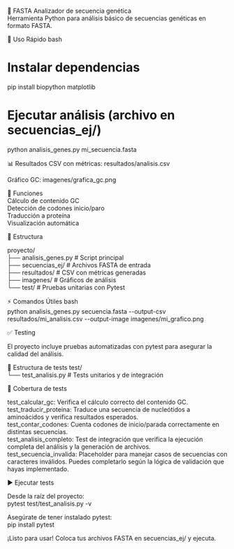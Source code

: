 🧬 FASTA Analizador de secuencia genética  
Herramienta Python para análisis básico de secuencias genéticas en formato FASTA.

🚀 Uso Rápido
bash

# Instalar dependencias
pip install biopython matplotlib

# Ejecutar análisis (archivo en secuencias_ej/)
python analisis_genes.py mi_secuencia.fasta

📊 Resultados
CSV con métricas: resultados/analisis.csv

Gráfico GC: imagenes/grafica_gc.png

🔧 Funciones  
Cálculo de contenido GC  
Detección de codones inicio/paro  
Traducción a proteína  
Visualización automática  

📁 Estructura

proyecto/  
├── analisis_genes.py       # Script principal  
├── secuencias_ej/          # Archivos FASTA de entrada  
├── resultados/             # CSV con métricas generadas  
├── imagenes/               # Gráficos de análisis  
└── test/                   # Pruebas unitarias con Pytest  

⚡ Comandos Útiles
bash  
python analisis_genes.py secuencia.fasta --output-csv resultados/mi_analisis.csv --output-image imagenes/mi_grafico.png

✅ Testing

El proyecto incluye pruebas automatizadas con pytest para asegurar la calidad del análisis.

📂 Estructura de tests
test/  
└── test_analisis.py       # Tests unitarios y de integración  

🧪 Cobertura de tests  

test_calcular_gc: Verifica el cálculo correcto del contenido GC.  
test_traducir_proteina: Traduce una secuencia de nucleótidos a aminoácidos y verifica resultados esperados.  
test_contar_codones: Cuenta codones de inicio/parada correctamente en distintas secuencias.  
test_analisis_completo: Test de integración que verifica la ejecución completa del análisis y la generación de archivos.  
test_secuencia_invalida: Placeholder para manejar casos de secuencias con caracteres inválidos. Puedes completarlo según la lógica de validación que hayas implementado.  

▶️ Ejecutar tests

Desde la raíz del proyecto:  
pytest test/test_analisis.py -v

Asegúrate de tener instalado pytest:  
pip install pytest

¡Listo para usar! Coloca tus archivos FASTA en secuencias_ej/ y ejecuta.
